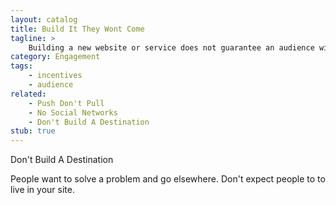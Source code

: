```yaml
---
layout: catalog
title: Build It They Wont Come
tagline: >
    Building a new website or service does not guarantee an audience will turn up.
category: Engagement
tags:
    - incentives
    - audience
related:
    - Push Don't Pull
    - No Social Networks
    - Don't Build A Destination
stub: true
---
```


Don't Build A Destination

People want to solve a problem and go elsewhere. Don't expect people to to live in your site.

